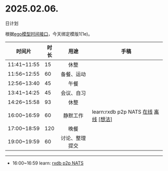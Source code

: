# 2025.02.06.
日计划

根据[ego模型时间接口](https://gitee.com/hyg/blog/blob/master/timeflow.md)，今天绑定模版1(1e)。

| 时间片 | 时长 | 用途 | 手稿 |
| --- | --- | :---: | --- |
| 11:41~11:55 | 15 | 休整 |  |
| 11:56~12:55 | 60 | 备餐、运动 |  |
| 12:56~13:40 | 45 | 午餐 |  |
| 13:41~14:25 | 45 | 会议、自习 |  |
| 14:26~15:58 | 93 | 休整 |  |
| 16:00~16:59 | 60 | 静默工作 | learn:rxdb p2p NATS [在线](http://simp.ly/p/4QDThK) [离线](../../draft/2025/20250206160000.md) <a href="mailto:huangyg@mars22.com?subject=关于2025.02.06.[learn:rxdb p2p NATS]任务&body=日期: 20250206%0D%0A序号: 5%0D%0A手稿:../../draft/2025/20250206160000.md%0D%0A---请勿修改邮件主题及以上内容 从下一行开始写您的想法---%0D%0A">[想法]</a> |
| 17:00~18:59 | 120 | 晚餐 |  |
| 19:00~19:59 | 60 | 讨论、整理提交 |  |

---

- 16:00~16:59	learn: [rxdb p2p NATS](../../draft/2025/20250206.01.md)
